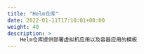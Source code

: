 ```yaml
---
title: "Helm仓库"
date: 2022-01-11T17:10:01+08:00
weight: 40
description: >
    Helm仓库提供部署虚拟机应用以及容器应用的模板
---
```


